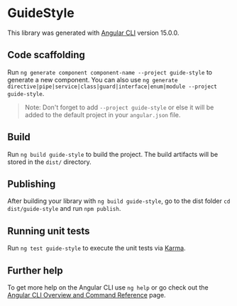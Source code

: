 # GuideStyle

This library was generated with [Angular CLI](https://github.com/angular/angular-cli) version 15.0.0.

## Code scaffolding

Run `ng generate component component-name --project guide-style` to generate a new component. You can also use `ng generate directive|pipe|service|class|guard|interface|enum|module --project guide-style`.
> Note: Don't forget to add `--project guide-style` or else it will be added to the default project in your `angular.json` file. 

## Build

Run `ng build guide-style` to build the project. The build artifacts will be stored in the `dist/` directory.

## Publishing

After building your library with `ng build guide-style`, go to the dist folder `cd dist/guide-style` and run `npm publish`.

## Running unit tests

Run `ng test guide-style` to execute the unit tests via [Karma](https://karma-runner.github.io).

## Further help

To get more help on the Angular CLI use `ng help` or go check out the [Angular CLI Overview and Command Reference](https://angular.io/cli) page.
